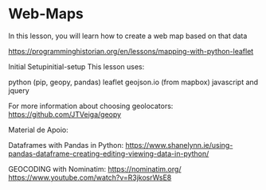 # Web-Maps
In this lesson, you will learn how to create a web map based on that data

https://programminghistorian.org/en/lessons/mapping-with-python-leaflet

Initial Setupinitial-setup
This lesson uses:

python (pip, geopy, pandas)
leaflet
geojson.io (from mapbox)
javascript and jquery

For more information about choosing geolocators:
https://github.com/JTVeiga/geopy


Material de Apoio:

Dataframes with Pandas in Python:
https://www.shanelynn.ie/using-pandas-dataframe-creating-editing-viewing-data-in-python/

GEOCODING with Nominatim:
https://nominatim.org/
https://www.youtube.com/watch?v=R3jkosrWsE8
